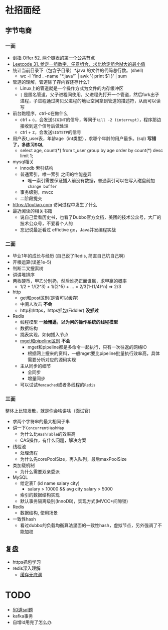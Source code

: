 # 社招面经

## 字节电商

### 一面

- [剑指 Offer 52. 两个链表的第一个公共节点](https://leetcode-cn.com/problems/liang-ge-lian-biao-de-di-yi-ge-gong-gong-jie-dian-lcof/)
- [Leetcode 31. 给定一组数字，任意组合，求比给定组合M大的最小值](https://leetcode-cn.com/problems/next-permutation/)
- 统计当前目录下（包含子目录）*.java 的文件的代码总行数。(shell)
    * wc -l \`find . -name "*.java"\` | awk '{ print $1 }' | sum
- 管道的理解，管道除了存内容还存什么?
    * Linux上的管道就是一个操作方式为文件的内存缓冲区
    * `|` 是匿名管道，父子进程间使用，父进程先打开一个管道，然后fork出子进程，子进程通过拷贝父进程的地址空间拿到管道的描述符，从而可以读写
- 前台跑程序，ctrl-c在做什么
    * ctrl + c，会发送`SIGINT`的信号，等同于`kill -2 (interrupt)`，程序那边接收到这个信号后做处理
    * ctrl + z，会发送`SIGTSTP`的信号
- 用户表t_user表，年龄age（int类型），求哪个年龄的用户最多。(sql) **写错了，多练习SQL**
    * select age, count(\*) from t_user group by age order by count(*) desc limit 1;
- mysql相关
    * innodb 索引结构
    * 普通索引，唯一索引 之间的性能差异
        * 唯一索引需要保证插入前没有数据，普通索引可以在写入磁盘前加 `change buffer`
    * 事务级别，mvcc
    * 二阶段提交
- https://toutiao.com 访问过程中发生了什么
- 最近阅读的相关书籍
    * 说自己爱看历史书，也看了Dubbo官方文档，美团的技术公众号，大厂的技术公众号，不爱看个人的
    * 忘记说最近看过 effictive go，Java并发编程实战

### 二面

- 毕业1年的成长与经历 (自己说了Redis, 简直自己坑自己啊)
- 开根运算(误差1e-5)
- 判断二叉搜索树
- 讲讲堆排序
- 两枚硬币，甲乙分别扔，然后谁扔正面谁赢，求甲赢的概率
    * 1/2 + 1/(2^3) + 1/(2^5) + ... = 2/3(1-(1/4)^n) => 2/3
- http
    * get和post区别(是否可以缓存)
    * 中间人攻击 **不会**
    * http和https，https抓包(Fiddler) **没抓过**
- Redis
    * 线程模型 **一脸懵逼，以为问的操作系统的线程模型**
    * 数据结构
    * 跳表实现，如何插入节点
    * [mget和pipeline区别](https://jzwdsb.github.io/2019/02/redis_pipeline_mget/) **不会**
        * mget和pipeline都是多命令一起执行，只有一次往返的网络IO
        * 根据网上搜来的资料，一般mget要比pipeline批量执行效率高，具体需要分析对应的源码实现
    * 主从同步的细节
        * 全同步
        * 增量同步
    * 可以试试`Memcached`或者多线程的`Redis`

### 三面

整体上比较发散，就是你会啥讲啥（面试官）

- 求两个字符串的最大相同子串
- 讲一下`ConcurrentHashMap`
    * 为什么比`HashTable`的效率高
    * CAS操作，有什么问题，解决方案
- 线程池
    * 处理流程
    * 为什么先corePoolSize，再入队列，最后maxPoolSize
- 类加载机制
    * 为什么需要双亲委派
- MySQL
    * 给定表T (id name salary city)
        * salary > 10000 && avg city salary > 5000
    * 索引的数据结构实现
    * 默认事务隔离级别(InnoDB)，实现方式(MVCC+间隙锁)
- Redis
    * 数据结构, 使用场景
- 一致性hash
    * 看过dubbo的负载均衡算法里面的一致性hash，虚拟节点，另外强调了不能加权


## 复盘

- https抓包学习
- redis深入理解
    - [缓存无底洞](https://blog.csdn.net/erica_1230/article/details/50569301)

# TODO

- [50道sql题](https://www.jianshu.com/p/476b52ee4f1b)
- kafka事务
- 自增id用完了怎么办